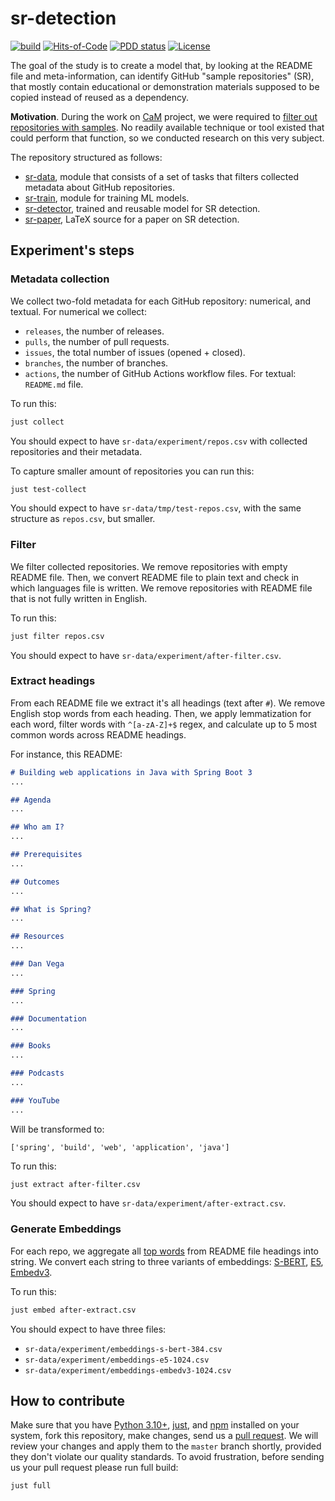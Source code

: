 # sr-detection

[![build](https://github.com/h1alexbel/sr-detection/actions/workflows/build.yml/badge.svg)](https://github.com/h1alexbel/sr-detection/actions/workflows/build.yml)
[![Hits-of-Code](https://hitsofcode.com/github/h1alexbel/sr-detection)](https://hitsofcode.com/view/github/h1alexbel/sr-detection)
[![PDD status](http://www.0pdd.com/svg?name=h1alexbel/sr-detection)](http://www.0pdd.com/p?name=h1alexbel/sr-detection)
[![License](https://img.shields.io/badge/license-MIT-green.svg)](https://github.com/h1alexbel/sr-detection/blob/master/LICENSE.txt)

The goal of the study is to create a model that, by looking at the README file
and meta-information, can identify GitHub "sample repositories" (SR), that
mostly contain educational or demonstration materials supposed to be copied
instead of reused as a dependency.

**Motivation**. During the work on [CaM] project, we were required to
[filter out repositories with samples][cam-227]. No readily available
technique or tool existed that could perform that function, so we conducted
research on this very subject.

The repository structured as follows:

* [sr-data](/sr-data), module that consists of a set of tasks that filters
collected metadata about GitHub repositories.
* [sr-train](/sr-train), module for training ML models.
* [sr-detector](sr-detector), trained and reusable model for SR detection.
* [sr-paper](/sr-paper), LaTeX source for a paper on SR detection.

## Experiment's steps

### Metadata collection

We collect two-fold metadata for each GitHub repository: numerical, and
textual. For numerical we collect:

* `releases`, the number of releases.
* `pulls`, the number of pull requests.
* `issues`, the total number of issues (opened + closed).
* `branches`, the number of branches.
* `actions`, the number of GitHub Actions workflow files.
For textual: `README.md` file.

To run this:

```bash
just collect
```

You should expect to have `sr-data/experiment/repos.csv` with collected
repositories and their metadata.

To capture smaller amount of repositories you can run this:

```bash
just test-collect
```

You should expect to have `sr-data/tmp/test-repos.csv`, with the same structure
as `repos.csv`, but smaller.

### Filter

We filter collected repositories. We remove repositories with empty README
file. Then, we convert README file to plain text and check in which languages
file is written. We remove repositories with README file that is not fully
written in English.

To run this:

```bash
just filter repos.csv
```

You should expect to have `sr-data/experiment/after-filter.csv`.

### Extract headings

From each README file we extract it's all headings (text after `#`).
We remove English stop words from each heading. Then, we apply
lemmatization for each word, filter words with `^[a-zA-Z]+$` regex,
and calculate up to 5 most common words across README headings.

For instance, this README:

```markdown
# Building web applications in Java with Spring Boot 3
...

## Agenda
...

## Who am I?
...

## Prerequisites
...

## Outcomes
...

## What is Spring?
...

## Resources
...

### Dan Vega
...

### Spring
... 

### Documentation
...

### Books
...

### Podcasts
...

### YouTube
...
```

Will be transformed to:

```text
['spring', 'build', 'web', 'application', 'java']
```

To run this:

```bash
just extract after-filter.csv
```

You should expect to have `sr-data/experiment/after-extract.csv`.

### Generate Embeddings

For each repo, we aggregate all [top words](#extract-headings) from README file
headings into string. We convert each string to three variants of embeddings:
[S-BERT], [E5], [Embedv3].

To run this:

```bash
just embed after-extract.csv
```

You should expect to have three files:

* `sr-data/experiment/embeddings-s-bert-384.csv`
* `sr-data/experiment/embeddings-e5-1024.csv`
* `sr-data/experiment/embeddings-embedv3-1024.csv`

## How to contribute

Make sure that you have [Python 3.10+], [just], and [npm] installed on your
system, fork this repository, make changes, send us a [pull request][guidelines].
We will review your changes and apply them to the `master` branch shortly,
provided they don't violate our quality standards. To avoid frustration, before
sending us your pull request please run full build:

```bash
just full
```

[CaM]: https://github.com/yegor256/cam
[cam-227]: https://github.com/yegor256/cam/issues/227
[guidelines]: https://www.yegor256.com/2014/04/15/github-guidelines.html
[Python 3.10+]: https://www.python.org/downloads/release/python-3100
[npm]: https://docs.npmjs.com/downloading-and-installing-node-js-and-npm
[just]: https://just.systems/man/en/chapter_4.html
[S-BERT]: https://huggingface.co/sentence-transformers/all-MiniLM-L6-v2
[E5]: https://huggingface.co/intfloat/e5-large
[Embedv3]: https://cohere.com/blog/introducing-embed-v3
